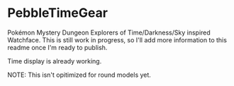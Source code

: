 # PebbleTimeGear
Pokémon Mystery Dungeon Explorers of Time/Darkness/Sky inspired Watchface.
This is still work in progress, so I'll add more information to this readme once I'm ready to publish.

Time display is already working.

NOTE: This isn't opitimized for round models yet.
